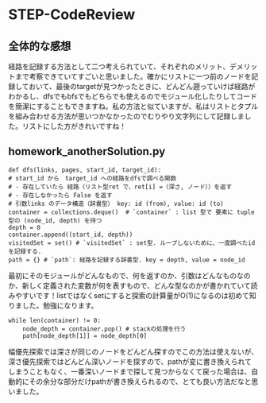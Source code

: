 # STEP-CodeReview

## 全体的な感想

経路を記録する方法として二つ考えられていて、それぞれのメリット、デメリットまで考察できていてすごいと思いました。確かにリストに一つ前のノードを記録しておいて、最後のtargetが見つかったときに、どんどん遡っていけば経路がわかるし、dfsでもbfsでもどちらでも使えるのでモジュール化したりしてコードを簡潔にすることもできますね。私の方法と似ていますが、私はリストとタプルを組み合わせる方法が思いつかなかったのでむりやり文字列にして記録しました。リストにした方がきれいですね！

## homework_anotherSolution.py
    def dfs(links, pages, start_id, target_id):
    # start_id から　target_id への経路をdfsで調べる関数
    # - 存在していたら 経路（リスト型ret で、ret[i] =（深さ, ノード））を返す
    # - 存在しなかったら False を返す
    # 引数links のデータ構造（辞書型） key: id (from), value: id (to)
    container = collections.deque()  # `container` : list 型で 要素に tuple 型の (node_id, depth) を持つ
    depth = 0
    container.append((start_id, depth))
    visitedSet = set() # `visitedSet` : set型. ループしないために、一度調べたidを記録する.
    path = {} # `path`: 経路を記録する辞書型. key = depth, value = node_id

最初にそのモジュールがどんなもので、何を返すのか、引数はどんなものなのか、新しく定義された変数が何を表すもので、どんな型なのかが書かれていて読みやすいです！listではなくsetにすると探索の計算量がO(1)になるのは初めて知りました。勉強になります。

    while len(container) != 0:
        node_depth = container.pop() # stackの処理を行う
        path[node_depth[1]] = node_depth[0]
        
幅優先探索では深さが同じのノードをどんどん探すのでこの方法は使えないが、深さ優先探索ではどんどん深いノードを探すので、pathが変に書き換えられてしまうこともなく、一番深いノードまで探して見つからなくて戻った場合は、自動的にその余分な部分だけpathが書き換えられるので、とても良い方法だなと思いました。
